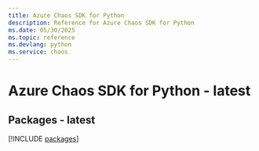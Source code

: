 ```yaml
---
title: Azure Chaos SDK for Python
description: Reference for Azure Chaos SDK for Python
ms.date: 05/30/2025
ms.topic: reference
ms.devlang: python
ms.service: chaos
---
```

# Azure Chaos SDK for Python - latest
## Packages - latest
[!INCLUDE [packages](chaos-index.md)]